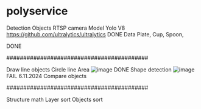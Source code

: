 # polyservice
Detection Objects	RTSP camera
	Model Yolo V8
https://github.com/ultralytics/ultralytics
DONE
	Data Plate, Cup, Spoon, 

DONE
 
  ##########################################

  
Draw line objects	Circle line
	Area
 ![image](https://github.com/Huydo00/polyservice/assets/88822162/15712096-b7c2-4451-b321-4dad253a5afc)
DONE
	Shape detection
 ![image](https://github.com/Huydo00/polyservice/assets/88822162/5abea11d-ee06-414f-a029-56d5dff04109)
FAIL 6.11.2024
	Compare objects 

 
 ##########################################

 
Structure math	Layer sort
	Objects sort
